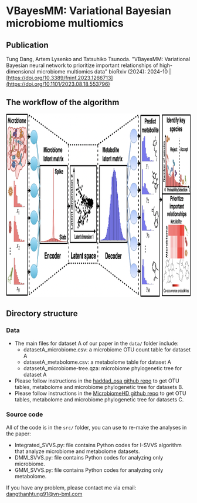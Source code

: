 # VBayesMM: Variational Bayesian microbiome multiomics

## Publication
Tung Dang, Artem Lysenko and Tatsuhiko Tsunoda. "VBayesMM: Variational Bayesian neural network to prioritize important relationships of high-dimensional microbiome multiomics data" bioRxiv (2024): 2024-10 | [https://doi.org/10.3389/fninf.2023.1266713](https://doi.org/10.1101/2023.08.18.553796)


## The workflow of the algorithm

<img src="VBayesMM_method.png" width="1000" height="500">

## Directory structure

### Data

- The main files for dataset A of our paper in the ```data/``` folder include: 
    - datasetA_microbiome.csv: a microbiome OTU count table for dataset A 
    - datasetA_metabolome.csv: a metabolome table for dataset A 
    - datasetA_microbiome-tree.qza: microbiome phylogenetic tree for dataset A
- Please follow instructions in the [haddad_osa github repo](https://github.com/knightlab-analyses/haddad_osa/) to get OTU tables, metabolome and microbiome phylogenetic tree for datasets B. 
- Please follow instructions in the [MicrobiomeHD github repo](https://github.com/cduvallet/microbiomeHD) to get OTU tables, metabolome and microbiome phylogenetic tree for datasets C. 

### Source code

All of the code is in the ```src/``` folder, you can use to re-make the analyses in the paper:

- Integrated_SVVS.py: file contains Python codes for I-SVVS algorithm that analyze microbiome and metabolome datasets.
- DMM_SVVS.py: file contains Python codes for analyzing only microbiome.
- GMM_SVVS.py: file contains Python codes for analyzing only metabolome.

If you have any problem, please contact me via email: dangthanhtung91@vn-bml.com
